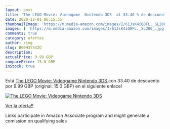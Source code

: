 ```yaml
---
layout: post
title: 'The LEGO Movie: Videogame  Nintendo 3DS  al 33.40 % de descuento'
date: 2020-12-01 06:15:35
thumbnailImage: 'https://m.media-amazon.com/images/I/61JsK4iQ0FL._SL200_.jpg'
images: [ 'https://m.media-amazon.com/images/I/61JsK4iQ0FL._SL200_.jpg' ]
comments: true
category: ofertas
author: ring
slug: B00H3YS4ZO
description:
actualPrice: 9.99 GBP
comparePrice: 15.0 GBP
inStock: true
---
```


Está [The LEGO Movie: Videogame  Nintendo 3DS ](https://www.amazon.co.uk/dp/B00H3YS4ZO/?tag=tolees0a-21) con 33.40 de descuento por 9.99 GBP (original: 15.0 GBP) en el siguiente enlace!

[![The LEGO Movie: Videogame  Nintendo 3DS ](https://m.media-amazon.com/images/I/61JsK4iQ0FL._SL200_.jpg)](https://www.amazon.co.uk/dp/B00H3YS4ZO/?tag=tolees0a-21)

[Ver la oferta!!](https://www.amazon.co.uk/dp/B00H3YS4ZO/?tag=tolees0a-21)

Links participate in Amazon Associate program and might generate a comission on qualifying sales


